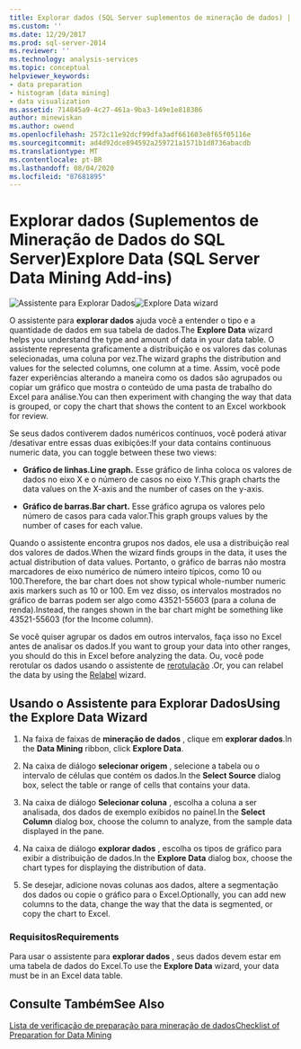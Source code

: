 ```yaml
---
title: Explorar dados (SQL Server suplementos de mineração de dados) | Microsoft Docs
ms.custom: ''
ms.date: 12/29/2017
ms.prod: sql-server-2014
ms.reviewer: ''
ms.technology: analysis-services
ms.topic: conceptual
helpviewer_keywords:
- data preparation
- histogram [data mining]
- data visualization
ms.assetid: 714845a9-4c27-461a-9ba3-149e1e818386
author: minewiskan
ms.author: owend
ms.openlocfilehash: 2572c11e92dcf99dfa3adf661603e8f65f05116e
ms.sourcegitcommit: ad4d92dce894592a259721a1571b1d8736abacdb
ms.translationtype: MT
ms.contentlocale: pt-BR
ms.lasthandoff: 08/04/2020
ms.locfileid: "87681895"
---
```

# <a name="explore-data-sql-server-data-mining-add-ins"></a><span data-ttu-id="2f3bc-102">Explorar dados (Suplementos de Mineração de Dados do SQL Server)</span><span class="sxs-lookup"><span data-stu-id="2f3bc-102">Explore Data (SQL Server Data Mining Add-ins)</span></span>
  <span data-ttu-id="2f3bc-103">![Assistente para Explorar Dados](media/dmc-explore.gif "Assistente para Explorar Dados")</span><span class="sxs-lookup"><span data-stu-id="2f3bc-103">![Explore Data wizard](media/dmc-explore.gif "Explore Data wizard")</span></span>  
  
 <span data-ttu-id="2f3bc-104">O assistente para **explorar dados** ajuda você a entender o tipo e a quantidade de dados em sua tabela de dados.</span><span class="sxs-lookup"><span data-stu-id="2f3bc-104">The **Explore Data** wizard helps you understand the type and amount of data in your data table.</span></span> <span data-ttu-id="2f3bc-105">O assistente representa graficamente a distribuição e os valores das colunas selecionadas, uma coluna por vez.</span><span class="sxs-lookup"><span data-stu-id="2f3bc-105">The wizard graphs the distribution and values for the selected columns, one column at a time.</span></span> <span data-ttu-id="2f3bc-106">Assim, você pode fazer experiências alterando a maneira como os dados são agrupados ou copiar um gráfico que mostra o conteúdo de uma pasta de trabalho do Excel para análise.</span><span class="sxs-lookup"><span data-stu-id="2f3bc-106">You can then experiment with changing the way that data is grouped, or copy the chart that shows the content to an Excel workbook for review.</span></span>  
  
 <span data-ttu-id="2f3bc-107">Se seus dados contiverem dados numéricos contínuos, você poderá ativar /desativar entre essas duas exibições:</span><span class="sxs-lookup"><span data-stu-id="2f3bc-107">If your data contains continuous numeric data, you can toggle between these two views:</span></span>  
  
-   <span data-ttu-id="2f3bc-108">**Gráfico de linhas.**</span><span class="sxs-lookup"><span data-stu-id="2f3bc-108">**Line graph.**</span></span> <span data-ttu-id="2f3bc-109">Esse gráfico de linha coloca os valores de dados no eixo X e o número de casos no eixo Y.</span><span class="sxs-lookup"><span data-stu-id="2f3bc-109">This graph charts the data values on the X-axis and the number of cases on the y-axis.</span></span>  
  
-   <span data-ttu-id="2f3bc-110">**Gráfico de barras.**</span><span class="sxs-lookup"><span data-stu-id="2f3bc-110">**Bar chart.**</span></span> <span data-ttu-id="2f3bc-111">Esse gráfico agrupa os valores pelo número de casos para cada valor.</span><span class="sxs-lookup"><span data-stu-id="2f3bc-111">This graph groups values by the number of cases for each value.</span></span>  
  
 <span data-ttu-id="2f3bc-112">Quando o assistente encontra grupos nos dados, ele usa a distribuição real dos valores de dados.</span><span class="sxs-lookup"><span data-stu-id="2f3bc-112">When the wizard finds groups in the data, it uses the actual distribution of data values.</span></span> <span data-ttu-id="2f3bc-113">Portanto, o gráfico de barras não mostra marcadores de eixo numérico de número inteiro típicos, como 10 ou 100.</span><span class="sxs-lookup"><span data-stu-id="2f3bc-113">Therefore, the bar chart does not show typical whole-number numeric axis markers such as 10 or 100.</span></span> <span data-ttu-id="2f3bc-114">Em vez disso, os intervalos mostrados no gráfico de barras podem ser algo como 43521-55603 (para a coluna de renda).</span><span class="sxs-lookup"><span data-stu-id="2f3bc-114">Instead, the ranges shown in the bar chart might be something like 43521-55603 (for the Income column).</span></span>  
  
 <span data-ttu-id="2f3bc-115">Se você quiser agrupar os dados em outros intervalos, faça isso no Excel antes de analisar os dados.</span><span class="sxs-lookup"><span data-stu-id="2f3bc-115">If you want to group your data into other ranges, you should do this in Excel before analyzing the data.</span></span> <span data-ttu-id="2f3bc-116">Ou, você pode rerotular os dados usando o assistente de [rerotulação](relabel-sql-server-data-mining-add-ins.md) .</span><span class="sxs-lookup"><span data-stu-id="2f3bc-116">Or, you can relabel the data by using the [Relabel](relabel-sql-server-data-mining-add-ins.md) wizard.</span></span>  
  
## <a name="using-the-explore-data-wizard"></a><span data-ttu-id="2f3bc-117">Usando o Assistente para Explorar Dados</span><span class="sxs-lookup"><span data-stu-id="2f3bc-117">Using the Explore Data Wizard</span></span>  
  
1.  <span data-ttu-id="2f3bc-118">Na faixa de faixas de **mineração de dados** , clique em **explorar dados**.</span><span class="sxs-lookup"><span data-stu-id="2f3bc-118">In the **Data Mining** ribbon, click **Explore Data**.</span></span>  
  
2.  <span data-ttu-id="2f3bc-119">Na caixa de diálogo **selecionar origem** , selecione a tabela ou o intervalo de células que contém os dados.</span><span class="sxs-lookup"><span data-stu-id="2f3bc-119">In the **Select Source** dialog box, select the table or range of cells that contains your data.</span></span>  
  
3.  <span data-ttu-id="2f3bc-120">Na caixa de diálogo **Selecionar coluna** , escolha a coluna a ser analisada, dos dados de exemplo exibidos no painel.</span><span class="sxs-lookup"><span data-stu-id="2f3bc-120">In the **Select Column** dialog box, choose the column to analyze, from the sample data displayed in the pane.</span></span>  
  
4.  <span data-ttu-id="2f3bc-121">Na caixa de diálogo **explorar dados** , escolha os tipos de gráfico para exibir a distribuição de dados.</span><span class="sxs-lookup"><span data-stu-id="2f3bc-121">In the **Explore Data** dialog box, choose the chart types for displaying the distribution of data.</span></span>  
  
5.  <span data-ttu-id="2f3bc-122">Se desejar, adicione novas colunas aos dados, altere a segmentação dos dados ou copie o gráfico para o Excel.</span><span class="sxs-lookup"><span data-stu-id="2f3bc-122">Optionally, you can add new columns to the data, change the way that the data is segmented, or copy the chart to Excel.</span></span>  
  
### <a name="requirements"></a><span data-ttu-id="2f3bc-123">Requisitos</span><span class="sxs-lookup"><span data-stu-id="2f3bc-123">Requirements</span></span>  
 <span data-ttu-id="2f3bc-124">Para usar o assistente para **explorar dados** , seus dados devem estar em uma tabela de dados do Excel.</span><span class="sxs-lookup"><span data-stu-id="2f3bc-124">To use the **Explore Data** wizard, your data must be in an Excel data table.</span></span>   
  
## <a name="see-also"></a><span data-ttu-id="2f3bc-125">Consulte Também</span><span class="sxs-lookup"><span data-stu-id="2f3bc-125">See Also</span></span>  
 [<span data-ttu-id="2f3bc-126">Lista de verificação de preparação para mineração de dados</span><span class="sxs-lookup"><span data-stu-id="2f3bc-126">Checklist of Preparation for Data Mining</span></span>](checklist-of-preparation-for-data-mining.md)  
  
  
